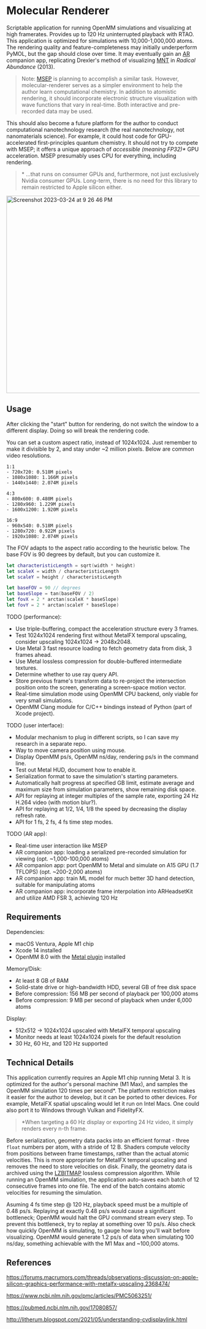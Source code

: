 # Molecular Renderer

Scriptable application for running OpenMM simulations and visualizing at high framerates. Provides up to 120 Hz uninterrupted playback with RTAO. This application is optimized for simulations with 10,000-1,000,000 atoms. The rendering quality and feature-completeness may initially underperform PyMOL, but the gap should close over time. It may eventually gain an [AR](https://github.com/philipturner/arheadsetkit) companion app, replicating Drexler's method of visualizing [MNT](https://en.wikipedia.org/wiki/Molecular_nanotechnology) in <i>Radical Abundance</i> (2013).

> Note: [MSEP](https://astera.org/molecular-systems/) is planning to accomplish a similar task. However, molecular-renderer serves as a simpler environment to help the author learn computational chemistry. In addition to atomistic rendering, it should incorporate electronic structure visualization with wave functions that vary in real-time. Both interactive and pre-recorded data may be used.

This should also become a future platform for the author to conduct computational nanotechnology research (the real nanotechnology, not nanomaterials science). For example, it could host code for GPU-accelerated first-principles quantum chemistry. It should not try to compete with MSEP; it offers a unique approach of _accessible (meaning FP32)\*_ GPU acceleration. MSEP presumably uses CPU for everything, including rendering.

> \* ...that runs on consumer GPUs and, furthermore, not just exclusively Nvidia consumer GPUs. Long-term, there is no need for this library to remain restricted to Apple silicon either.

<img width="515" alt="Screenshot 2023-03-24 at 9 26 46 PM" src="https://user-images.githubusercontent.com/71743241/227678193-efe03cda-6f49-4c5e-b92b-c953da32b926.png">

<!--

> A lot of these goals are also being addressed by the [MSEP](https://astera.org/molecular-systems/), which is currently in development (February 2023). Consider waiting until it's released, then merging a compression algorithm into the MSEP code base. It could also be a plugin for exporting simulations in a format replayable outside the editor. I have very limited free time and unique skills that may be better spent enhancing other projects.
>
> However, it is likely that MSEP will [use PyMOL exclusively](https://youtu.be/HjgjtAk-lws?t=1083) for graphics. The library uses [multicore CPU exclusively](https://www.mail-archive.com/pymol-users@lists.sourceforge.net/msg15181.html) for ray tracing (as of 2018) and uses the GPU only for lower-quality graphics. I will have to see whether Drexler's team attempts using Godot for the higher-quality graphics. v4.0 uses [signed distance fields](https://godotengine.org/article/godot-4-0-sets-sail/#highly-improved-lighting--shadows). He said there were "issues with shaders and various things", meaning Godot's SDFGI probably won't be used. MSEP would have to create a ray tracer from scratch if they wanted ray tracing, which seems unlikely. In short, this repository will likely be salvaged, maybe as an MSEP plugin, but I must wait for the platform's release to know for sure.
>
> I may end up creating multiple plugins for MSEP. I don't want to be doing something, then have another person make a plugin with the exact same capabilities. That would make my work redundant. I would rather collaborate with multiple researchers to standardize, enhance, and maintain these plugins. This may mean proposing a centralized effort soon after MSEP is released.
> - Molecular Renderer, which records and replays simulations with maximum rendering performance.
> - Plugin to optimize quantum chemistry simulations for the Apple AMX.
> - OpenMM plugin, which runs time-evolution simulations 10x faster than LAMMPS. Likely FP32 only unless I find enough time to finish FP64 emulation. So far, I've only found a need for double precision in the following use cases. Drexler himself said that MD is relatively insensitive to small changes in energy - a green light for single precision.
>   - Measuring thermodynamic efficiency
>   - Measuring drag in rotating bearings (TODO: this was probably possible with FP32)
>   - Measuring material stiffness
>   - Quantum chemistry
>   - All can be accomplished by measuring a single component, not the entire system. The use cases have a common theme: measuring material properties, not testing complex system dynamics. In such cases, the precision of such measurement would be prioritized. GPU mixed FP32/FP64 is >1 order of magnitude less precise than CPU FP64. Even if implemented, GPU FP64 emulation would probably not be used much anyway. Scientists would use CPU FP64 regardless.
> - Porting various forcefields to OpenMM, such as oxDNA, Tersoff, and AIREBO. This will be both a plugin for OpenMM and included with the OpenMM plugin for MSEP. It will use OpenCL exclusively - no CUDA!

-->

## Usage

After clicking the "start" button for rendering, do not switch the window to a different display. Doing so will break the rendering code.

You can set a custom aspect ratio, instead of 1024x1024. Just remember to make it divisible by 2, and stay under ~2 million pixels. Below are common video resolutions.

```
1:1
- 720x720: 0.518M pixels
- 1080x1080: 1.166M pixels
- 1440x1440: 2.074M pixels

4:3
- 800x600: 0.480M pixels
- 1280x960: 1.229M pixels
- 1600x1200: 1.920M pixels

16:9
- 960x540: 0.518M pixels
- 1280x720: 0.922M pixels
- 1920x1080: 2.074M pixels
```

The FOV adapts to the aspect ratio according to the heuristic below. The base FOV is 90 degrees by default, but you can customize it.

```swift
let characteristicLength = sqrt(width * height)
let scaleX = width / characteristicLength
let scaleY = height / characteristicLength

let baseFOV = 90 // degrees
let baseSlope = tan(baseFOV / 2)
let fovX = 2 * arctan(scaleX * baseSlope)
let fovY = 2 * arctan(scaleY * baseSlope)
```

TODO (performance):
- Use triple-buffering, compact the acceleration structure every 3 frames.
- Test 1024x1024 rendering first without MetalFX temporal upscaling, consider upscaling 1024x1024 -> 2048x2048.
- Use Metal 3 fast resource loading to fetch geometry data from disk, 3 frames ahead.
- Use Metal lossless compression for double-buffered intermediate textures.
- Determine whether to use ray query API.
- Store previous frame's transform data to re-project the intersection position onto the screen, generating a screen-space motion vector.
- Real-time simulation mode using OpenMM CPU backend, only viable for very small simulations.
- OpenMM Clang module for C/C++ bindings instead of Python (part of Xcode project).

<!--
- Profile tile-based hybrid rasterization against full ray tracing, may solve divergence problems. Optimize for very complex scenes.
- Ray tracing is simpler in general. Less time invested in a possibly incorrect approach to rendering imposter rectangles.
-->

TODO (user interface):
- Modular mechanism to plug in different scripts, so I can save my research in a separate repo.
- Way to move camera position using mouse.
- Display OpenMM ps/s, OpenMM ns/day, rendering ps/s in the command line.
- Test out Metal HUD, document how to enable it.
- Serialization format to save the simulation's starting parameters.
- Automatically halt progress at specified GB limit, estimate average and maximum size from simulation parameters, show remaining disk space.
- API for replaying at integer multiples of the sample rate, exporting 24 Hz H.264 video (with motion blur?).
- API for replaying at 1/2, 1/4, 1/8 the speed by decreasing the display refresh rate.
- API for 1 fs, 2 fs, 4 fs time step modes.

TODO (AR app):
- Real-time user interaction like MSEP
- AR companion app: loading a serialized pre-recorded simulation for viewing (opt. ~1,000-100,000 atoms)
- AR companion app: port OpenMM to Metal and simulate on A15 GPU (1.7 TFLOPS) (opt. ~200-2,000 atoms)
- AR companion app: train ML model for much better 3D hand detection, suitable for manipulating atoms
- AR companion app: incorporate frame interpolation into ARHeadsetKit and utilize AMD FSR 3, achieving 120 Hz

## Requirements

Dependencies:
- macOS Ventura, Apple M1 chip
- Xcode 14 installed
- OpenMM 8.0 with the [Metal plugin](https://github.com/philipturner/openmm-metal) installed

Memory/Disk:
- At least 8 GB of RAM
- Solid-state drive or high-bandwidth HDD, several GB of free disk space
- Before compression: 156 MB per second of playback per 100,000 atoms
- Before compression: 9 MB per second of playback when under 6,000 atoms

Display:
- 512x512 -> 1024x1024 upscaled with MetalFX temporal upscaling
- Monitor needs at least 1024x1024 pixels for the default resolution
- 30 Hz, 60 Hz, and 120 Hz supported

## Technical Details

This application currently requires an Apple M1 chip running Metal 3. It is optimized for the author's personal machine (M1 Max), and samples the OpenMM simulation 120 times per second\*. The platform restriction makes it easier for the author to develop, but it can be ported to other devices. For example, MetalFX spatial upscaling would let it run on Intel Macs. One could also port it to Windows through Vulkan and FidelityFX.

> \*When targeting a 60 Hz display or exporting 24 Hz video, it simply renders every n-th frame.

Before serialization, geometry data packs into an efficient format - three `float` numbers per atom, with a stride of 12 B. Shaders compute velocity from positions between frame timestamps, rather than the actual atomic velocities. This is more appropriate for MetalFX temporal upscaling and removes the need to store velocities on disk. Finally, the geometry data is archived using the [LZBITMAP](https://developer.apple.com/documentation/compression/compression_lzbitmap) lossless compression algorithm. While running an OpenMM simulation, the application auto-saves each batch of 12 consecutive frames into one file. The end of the batch contains atomic velocities for resuming the simulation.

Asuming 4 fs time step @ 120 Hz, playback speed must be a multiple of 0.48 ps/s. Replaying at exactly 0.48 ps/s would cause a significant bottleneck; OpenMM would halt the GPU command stream every step. To prevent this bottleneck, try to replay at something over 10 ps/s. Also check how quickly OpenMM is simulating, to gauge how long you'll wait before visualizing. OpenMM would generate 1.2 ps/s of data when simulating 100 ns/day, something achievable with the M1 Max and ~100,000 atoms.

## References

https://forums.macrumors.com/threads/observations-discussion-on-apple-silicon-graphics-performance-with-metalfx-upscaling.2368474/

https://www.ncbi.nlm.nih.gov/pmc/articles/PMC5063251/

https://pubmed.ncbi.nlm.nih.gov/17080857/

http://litherum.blogspot.com/2021/05/understanding-cvdisplaylink.html
